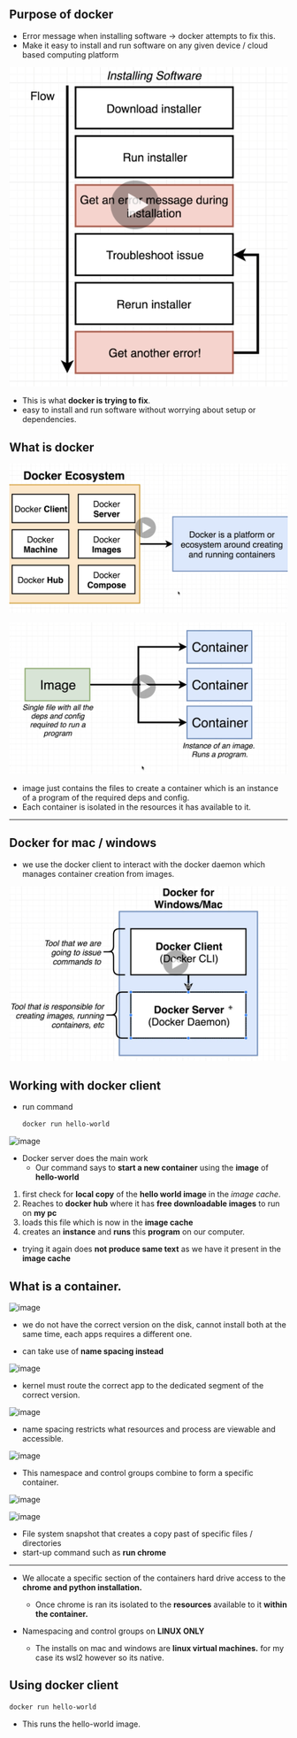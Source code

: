 ## Purpose of docker

- Error message when installing software $\to$ docker attempts to fix this.
- Make it easy to install and run software on any given device / cloud based computing platform

![image](https://github.com/sbalfe/all-notes/blob/master/images/image-20210704065517997.png)

- This is what **docker is trying to fix**.
- easy to install and run software without worrying about setup or dependencies.

## What is docker

![image](https://github.com/sbalfe/all-notes/blob/master/images/image-20210704065833089.png)

![image](https://github.com/sbalfe/all-notes/blob/master/images/image-20210704065907100.png)

- image just contains the files to create a container which is an instance of a program of the required deps and config.
- Each container is isolated in the resources it has available to it.

---

## Docker for mac / windows

- we use the docker client to interact with the docker daemon which manages container creation from images.

![image](https://github.com/sbalfe/all-notes/blob/master/images/image-20210704070212017.png)

## Working with docker client

- run command 

  ```bash
  docker run hello-world

![image](https://github.com/sbalfe/all-notes/blob/master/images/image-20210704072019067.png)

- Docker server does the main work
  - Our command says to **start a new container** using the **image** of **hello-world**

1. first check for **local copy** of the **hello world image** in the *image cache*.
2. Reaches to **docker hub** where it has **free downloadable images** to run on **my pc**
3. loads this file which is now in the **image cache** 
4. creates an **instance** and **runs** this **program** on our computer.

- trying it again does **not produce same text** as we have it present in the **image cache**

## What is a container.

![image](https://github.com/sbalfe/all-notes/blob/master/images/image-20210704072850142.png)

- we do not have the correct version on the disk, cannot install both at the same time, each apps requires a different one.

- can take use of **name spacing instead**

![image](https://github.com/sbalfe/all-notes/blob/master/images/image-20210704073117792.png)

- kernel must route the correct app to the dedicated segment of the correct version.

![image](https://github.com/sbalfe/all-notes/blob/master/images/image-20210704073240329.png)

- name spacing restricts what resources and process are viewable and accessible.

![image](https://github.com/sbalfe/all-notes/blob/master/images/image-20210704073358151.png)

- This namespace and control groups combine to form a specific container.

![image](https://github.com/sbalfe/all-notes/blob/master/images/image-20210704073439949.png)

![image](https://github.com/sbalfe/all-notes/blob/master/images/image-20210704073619035.png)

- File system snapshot that creates a copy past of specific files / directories
- start-up command such as **run chrome**

---

- We allocate a specific section of the containers hard drive access to the **chrome and python installation.**
  - Once chrome is ran its isolated to the **resources** available to it **within the container.**

- Namespacing and control groups on **LINUX ONLY**
  - The installs on mac and windows are **linux virtual machines.** for my case its wsl2 however so its native.

## Using docker client

```dockerfile
docker run hello-world
```

- This runs the hello-world image.
